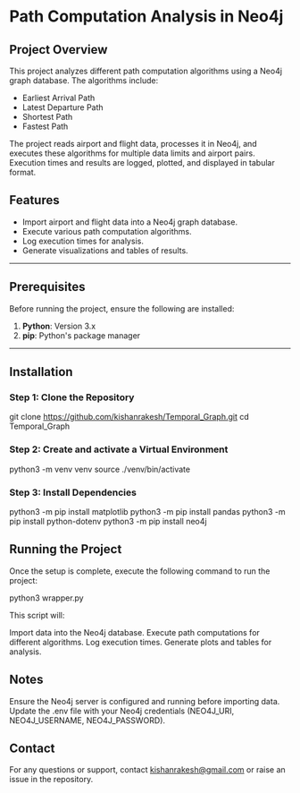 # Path Computation Analysis in Neo4j

## Project Overview

This project analyzes different path computation algorithms using a Neo4j graph database. The algorithms include:
- Earliest Arrival Path
- Latest Departure Path
- Shortest Path
- Fastest Path

The project reads airport and flight data, processes it in Neo4j, and executes these algorithms for multiple data limits and airport pairs. Execution times and results are logged, plotted, and displayed in tabular format.

## Features

- Import airport and flight data into a Neo4j graph database.
- Execute various path computation algorithms.
- Log execution times for analysis.
- Generate visualizations and tables of results.

---

## Prerequisites

Before running the project, ensure the following are installed:

1. **Python**: Version 3.x
2. **pip**: Python's package manager

---

## Installation

### Step 1: Clone the Repository
git clone https://github.com/kishanrakesh/Temporal_Graph.git
cd Temporal_Graph

### Step 2: Create and activate a Virtual Environment
python3 -m venv venv
source ./venv/bin/activate

### Step 3: Install Dependencies
python3 -m pip install matplotlib
python3 -m pip install pandas
python3 -m pip install python-dotenv
python3 -m pip install neo4j

## Running the Project

Once the setup is complete, execute the following command to run the project:

python3 wrapper.py

This script will:

Import data into the Neo4j database.
Execute path computations for different algorithms.
Log execution times.
Generate plots and tables for analysis.

## Notes

Ensure the Neo4j server is configured and running before importing data.
Update the .env file with your Neo4j credentials (NEO4J_URI, NEO4J_USERNAME, NEO4J_PASSWORD).

## Contact

For any questions or support, contact kishanrakesh@gmail.com or raise an issue in the repository.